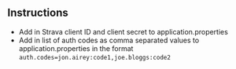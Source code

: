 Instructions
---
- Add in Strava client ID and client secret to application.properties
- Add in list of auth codes as comma separated values to application.properties in the format `auth.codes=jon.airey:code1,joe.bloggs:code2`